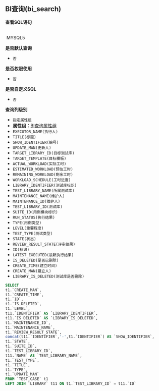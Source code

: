 ## BI查询(bi_search) <!-- {docsify-ignore-all} -->



<p class="panel-title"><b>查看SQL语句</b></p>
<br>

<el-row>
&nbsp;<el-tag @click="MYSQL5 = true">MYSQL5</el-tag>
</el-row>

<br>
<p class="panel-title"><b>是否默认查询</b></p>

* `否`

<p class="panel-title"><b>是否权限使用</b></p>

* `否`

<p class="panel-title"><b>是否自定义SQL</b></p>

* `否`

<p class="panel-title"><b>查询列级别</b></p>

* `指定属性组`
*  **属性组：**[BI查询属性组](#)
  * `EXECUTOR_NAME(执行人)`
  * `TITLE(标题)`
  * `SHOW_IDENTIFIER(编号)`
  * `UPDATE_MAN(更新人)`
  * `TARGET_LIBRARY_ID(目标测试库)`
  * `TARGET_TEMPLATE(目标模板)`
  * `ACTUAL_WORKLOAD(实际工时)`
  * `ESTIMATED_WORKLOAD(预估工时)`
  * `REMAINING_WORKLOAD(剩余工时)`
  * `WORKLOAD_SCHEDULE(工时进度)`
  * `LIBRARY_IDENTIFIER(测试库标识)`
  * `TEST_LIBRARY_NAME(所属测试库)`
  * `MAINTENANCE_NAME(维护人)`
  * `MAINTENANCE_ID(维护人)`
  * `TEST_LIBRARY_ID(测试库)`
  * `SUITE_ID(用例模块标识)`
  * `RUN_STATUS(执行结果)`
  * `TYPE(用例类型)`
  * `LEVEL(重要程度)`
  * `TEST_TYPE(测试类型)`
  * `STATE(状态)`
  * `REVIEW_RESULT_STATE(评审结果)`
  * `ID(标识)`
  * `LATEST_EXECUTED(最新执行结果)`
  * `IS_DELETED(是否已删除)`
  * `CREATE_TIME(建立时间)`
  * `CREATE_MAN(建立人)`
  * `LIBRARY_IS_DELETED(测试库是否删除)`






<el-dialog v-model="MYSQL5" title="MYSQL5">

```sql
SELECT
t1.`CREATE_MAN`,
t1.`CREATE_TIME`,
t1.`ID`,
t1.`IS_DELETED`,
t1.`LEVEL`,
t11.`IDENTIFIER` AS `LIBRARY_IDENTIFIER`,
t11.`IS_DELETED` AS `LIBRARY_IS_DELETED`,
t1.`MAINTENANCE_ID`,
t1.`MAINTENANCE_NAME`,
t1.`REVIEW_RESULT_STATE`,
concat(t11.`IDENTIFIER`,'-',t1.`IDENTIFIER`) AS `SHOW_IDENTIFIER`,
t1.`STATE`,
t1.`SUITE_ID`,
t1.`TEST_LIBRARY_ID`,
t11.`NAME` AS `TEST_LIBRARY_NAME`,
t1.`TEST_TYPE`,
t1.`TITLE`,
t1.`TYPE`,
t1.`UPDATE_MAN`
FROM `TEST_CASE` t1 
LEFT JOIN `LIBRARY` t11 ON t1.`TEST_LIBRARY_ID` = t11.`ID` 


```

</el-dialog>

<script>
 const { createApp } = Vue
  createApp({
    data() {
      return {
                MYSQL5 : false
        
      }
    },
    methods: {
    }
  }).use(ElementPlus).mount('#app')
</script>